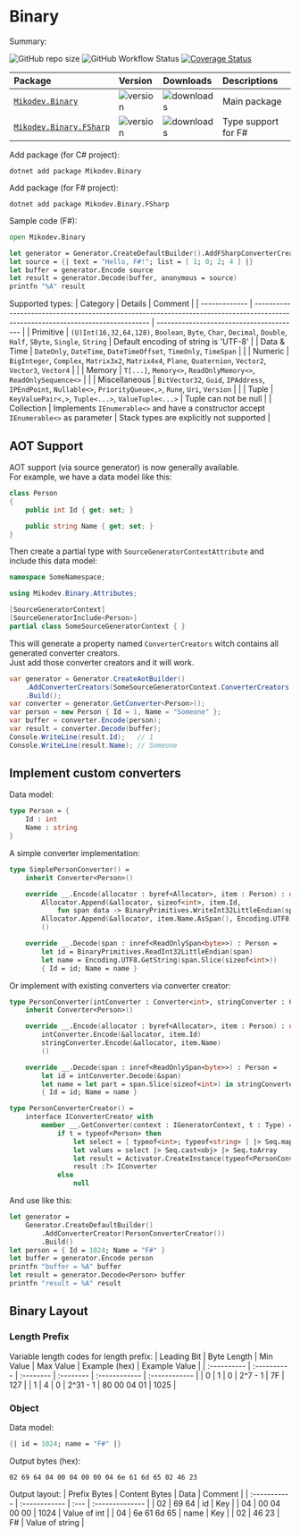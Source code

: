 # Binary

Summary:

![GitHub repo size](https://img.shields.io/github/repo-size/afxres/binary)
![GitHub Workflow Status](https://img.shields.io/github/actions/workflow/status/afxres/binary/dotnet-tests.yml?branch=main)
[![Coverage Status](https://coveralls.io/repos/github/afxres/binary/badge.svg?branch=main)](https://coveralls.io/github/afxres/binary?branch=main)

| Package                       | Version        | Downloads        | Descriptions        |
| :---------------------------- | :------------- | :--------------- | :------------------ |
| [`Mikodev.Binary`][PC]        | ![version][VC] | ![downloads][IC] | Main package        |
| [`Mikodev.Binary.FSharp`][PF] | ![version][VF] | ![downloads][IF] | Type support for F# |

Add package (for C# project):
```
dotnet add package Mikodev.Binary
```

Add package (for F# project):
```
dotnet add package Mikodev.Binary.FSharp
```

Sample code (F#):
```fsharp
open Mikodev.Binary

let generator = Generator.CreateDefaultBuilder().AddFSharpConverterCreators().Build()
let source = {| text = "Hello, F#!"; list = [ 1; 0; 2; 4 ] |}
let buffer = generator.Encode source
let result = generator.Decode(buffer, anonymous = source)
printfn "%A" result
```

Supported types:
| Category      | Details                                                                                                                         | Comment                                  |
| ------------- | ------------------------------------------------------------------------------------------------------------------------------- | ---------------------------------------- |
| Primitive     | ``(U)Int(16,32,64,128)``, ``Boolean``, ``Byte``, ``Char``, ``Decimal``, ``Double``, ``Half``, ``SByte``, ``Single``, ``String`` | Default encoding of string is 'UTF-8'    |
| Data & Time   | ``DateOnly``, ``DateTime``, ``DateTimeOffset``, ``TimeOnly``, ``TimeSpan``                                                      |                                          |
| Numeric       | ``BigInteger``, ``Complex``, ``Matrix3x2``, ``Matrix4x4``, ``Plane``, ``Quaternion``, ``Vector2``, ``Vector3``, ``Vector4``     |                                          |
| Memory        | ``T[...]``, ``Memory<>``, ``ReadOnlyMemory<>``, ``ReadOnlySequence<>``                                                          |                                          |
| Miscellaneous | ``BitVector32``, ``Guid``, ``IPAddress``, ``IPEndPoint``, ``Nullable<>``, ``PriorityQueue<,>``, ``Rune``, ``Uri``, ``Version``  |                                          |
| Tuple         | ``KeyValuePair<,>``, ``Tuple<...>``, ``ValueTuple<...>``                                                                        | Tuple can not be null                    |
| Collection    | Implements ``IEnumerable<>`` and have a constructor accept ``IEnumerable<>`` as parameter                                       | Stack types are explicitly not supported |

## AOT Support

AOT support (via source generator) is now generally available.  
For example, we have a data model like this:
```csharp
class Person
{
    public int Id { get; set; }

    public string Name { get; set; }
}
```

Then create a partial type with ``SourceGeneratorContextAttribute`` and include this data model:
```csharp
namespace SomeNamespace;

using Mikodev.Binary.Attributes;

[SourceGeneratorContext]
[SourceGeneratorInclude<Person>]
partial class SomeSourceGeneratorContext { }
```

This will generate a property named ``ConverterCreators`` witch contains all generated converter creators.  
Just add those converter creators and it will work.
```csharp
var generator = Generator.CreateAotBuilder()
    .AddConverterCreators(SomeSourceGeneratorContext.ConverterCreators.Values)
    .Build();
var converter = generator.GetConverter<Person>();
var person = new Person { Id = 1, Name = "Someone" };
var buffer = converter.Encode(person);
var result = converter.Decode(buffer);
Console.WriteLine(result.Id);   // 1
Console.WriteLine(result.Name); // Someone
```

## Implement custom converters

Data model:
```fsharp
type Person = {
    Id : int
    Name : string
}
```

A simple converter implementation:
```fsharp
type SimplePersonConverter() =
    inherit Converter<Person>()

    override __.Encode(allocator : byref<Allocator>, item : Person) : unit =
        Allocator.Append(&allocator, sizeof<int>, item.Id,
            fun span data -> BinaryPrimitives.WriteInt32LittleEndian(span, data))
        Allocator.Append(&allocator, item.Name.AsSpan(), Encoding.UTF8)
        ()

    override __.Decode(span : inref<ReadOnlySpan<byte>>) : Person =
        let id = BinaryPrimitives.ReadInt32LittleEndian(span)
        let name = Encoding.UTF8.GetString(span.Slice(sizeof<int>))
        { Id = id; Name = name }
```

Or implement with existing converters via converter creator:
```fsharp
type PersonConverter(intConverter : Converter<int>, stringConverter : Converter<string>) =
    inherit Converter<Person>()

    override __.Encode(allocator : byref<Allocator>, item : Person) : unit =
        intConverter.Encode(&allocator, item.Id)
        stringConverter.Encode(&allocator, item.Name)
        ()

    override __.Decode(span : inref<ReadOnlySpan<byte>>) : Person =
        let id = intConverter.Decode(&span)
        let name = let part = span.Slice(sizeof<int>) in stringConverter.Decode(&part)
        { Id = id; Name = name }

type PersonConverterCreator() =
    interface IConverterCreator with
        member __.GetConverter(context : IGeneratorContext, t : Type) =
            if t = typeof<Person> then
                let select = [ typeof<int>; typeof<string> ] |> Seq.map context.GetConverter
                let values = select |> Seq.cast<obj> |> Seq.toArray
                let result = Activator.CreateInstance(typeof<PersonConverter>, values)
                result :?> IConverter
            else
                null
```

And use like this:
```fsharp
let generator =
    Generator.CreateDefaultBuilder()
        .AddConverterCreator(PersonConverterCreator())
        .Build()
let person = { Id = 1024; Name = "F#" }
let buffer = generator.Encode person
printfn "buffer = %A" buffer
let result = generator.Decode<Person> buffer
printfn "result = %A" result
```

## Binary Layout

### Length Prefix

Variable length codes for length prefix:
| Leading Bit | Byte Length | Min Value | Max Value | Example (hex) | Example Value |
| :---------- | :---------- | :-------- | :-------- | :------------ | :------------ |
| 0           | 1           | 0         | 2^7 - 1   | 7F            | 127           |
| 1           | 4           | 0         | 2^31 - 1  | 80 00 04 01   | 1025          |

### Object

Data model:
```fsharp
{| id = 1024; name = "F#" |}
```

Output bytes (hex):
```
02 69 64 04 00 04 00 00 04 6e 61 6d 65 02 46 23
```

Output layout:
| Prefix Bytes | Content Bytes | Data | Comment         |
| :----------- | :------------ | :--- | :-------------- |
| 02           | 69 64         | id   | Key             |
| 04           | 00 04 00 00   | 1024 | Value of int    |
| 04           | 6e 61 6d 65   | name | Key             |
| 02           | 46 23         | F#   | Value of string |

[PC]:https://www.nuget.org/packages/Mikodev.Binary/
[PF]:https://www.nuget.org/packages/Mikodev.Binary.FSharp/
[VC]:https://img.shields.io/nuget/vpre/Mikodev.Binary
[VF]:https://img.shields.io/nuget/vpre/Mikodev.Binary.FSharp
[IC]:https://img.shields.io/nuget/dt/Mikodev.Binary
[IF]:https://img.shields.io/nuget/dt/Mikodev.Binary.FSharp
